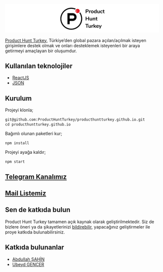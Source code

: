 ![Product Hunt Turkey](https://github.com/ProductHuntTurkey/producthuntturkey.github.io/blob/development/readme.jpg)

[Product Hunt Turkey](https://producthuntturkey.github.io/), Türkiye’den global pazara açılan/açılmak isteyen girişimlere destek olmak ve onları desteklemek isteyenleri bir araya getirmeyi amaçlayan bir oluşumdur.

## Kullanılan teknolojiler
* [ReactJS](https://github.com/facebook/react)
* [JSON](https://www.json.org/json-tr.html)

Kurulum
-------------------

Projeyi klonla;

	git@github.com:ProductHuntTurkey/producthuntturkey.github.io.git
	cd producthuntturkey.github.io

Bağımlı olunan paketleri kur;

	npm install

Projeyi ayağa kaldır;

	npm start

## [Telegram Kanalımız](https://t.me/producthuntturkey)
## [Mail Listemiz](https://producthuntturkey.substack.com/)


## Sen de katkıda bulun
Product Hunt Turkey tamamen açık kaynak olarak geliştirilmektedir. Siz de bizlere öneri ya da şikayetlerinizi [bildirebilir](https://github.com/ProductHuntTurkey/producthuntturkey.github.io/issues), yapacağınız geliştirmeler ile proye katkıda bulunabilirsiniz.

## Katkıda bulunanlar
* [Abdullah ŞAHİN](https://github.com/mrabdullahsahin)
* [Ubeyd GENCER](https://github.com/ubeydgencer)